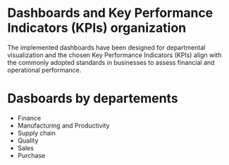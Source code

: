 # Dashboards and Key Performance Indicators (KPIs) organization
The implemented dashboards have been designed for departmental visualization and the chosen Key Performance Indicators (KPIs) align with the commonly adopted standards in businesses to assess financial and operational performance.

# Dasboards by departements
- Finance
- Manufacturing and Productivity
- Supply chain
- Quality
- Sales
- Purchase  
